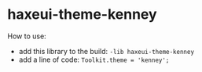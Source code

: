 # haxeui-theme-kenney

How to use:

- add this library to the build: `-lib haxeui-theme-kenney`
- add a line of code: `Toolkit.theme = 'kenney';`